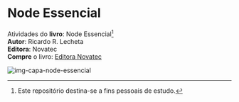 # Node Essencial
 Atividades do **livro**: Node Essencial[^*]   
**Autor**: Ricardo R. Lecheta  
**Editora**: Novatec  
**Compre** o livro: [Editora Novatec](https://novatec.com.br/)  

![img-capa-node-essencial](https://github.com/danielmccastro/node-essencial/assets/120190089/a7d045ad-a9f2-493f-a172-37cd1bff1769)

[^*]: Este repositório destina-se a fins pessoais de estudo.
